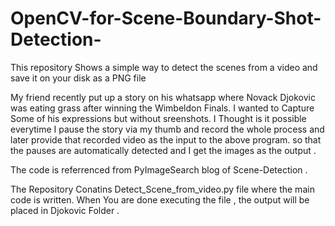 # OpenCV-for-Scene-Boundary-Shot-Detection-
This repository Shows a simple way to detect the scenes from a video and save it on your disk as a PNG file

My friend recently put up a story on his whatsapp where Novack Djokovic was eating grass after winning the Wimbeldon Finals. I wanted to Capture Some of his expressions but without sreenshots. 
I Thought is it possible everytime I pause the story via my thumb and record the whole process and later provide that recorded video as the input to the above program. 
so that the pauses are automatically detected and I get the images as the output . 

The code is referrenced from PyImageSearch blog of Scene-Detection . 


The Repository Conatins Detect_Scene_from_video.py file where the main code is written. 
When You are done executing the file , the output will be placed in Djokovic Folder .

